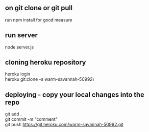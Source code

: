 ## on git clone or git pull
run npm install for good measure

## run server
node server.js

## cloning heroku repository
heroku login\
heroku git:clone -a warm-savannah-50992\

## deploying - copy your local changes into the repo

git add .\
git commit -m "comment"\
git push https://git.heroku.com/warm-savannah-50992.git
